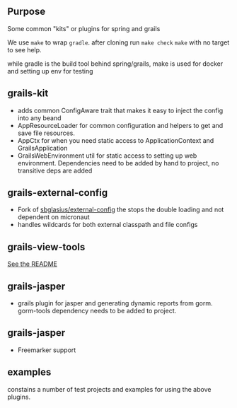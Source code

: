 

## Purpose 

Some common "kits" or plugins for spring and grails

We use `make` to wrap `gradle`.
after cloning run `make check`  `make` with no target to see help. 

while gradle is the build tool behind spring/grails, make is used for docker and setting up env for testing

## grails-kit

- adds common ConfigAware trait that makes it easy to inject the config into any beand
- AppResourceLoader for common configuration and helpers to get and save file resources.
- AppCtx for when you need static access to ApplicationContext and GrailsApplication
- GrailsWebEnvironment util for static access to setting up web environment. 
  Dependencies need to be added by hand to project, no transitive deps are added

## grails-external-config

- Fork of [sbglasius/external-config](https://github.com/sbglasius/external-config) the stops the double loading and not dependent on micronaut
- handles wildcards for both external classpath and file configs


## grails-view-tools

[See the README](grail-view-tools/README.md)

## grails-jasper

- grails plugin for jasper and generating dynamic reports from gorm. gorm-tools dependency needs to be added to project.

## grails-jasper

- Freemarker support

## examples

constains a number of test projects and examples for using the above plugins. 
